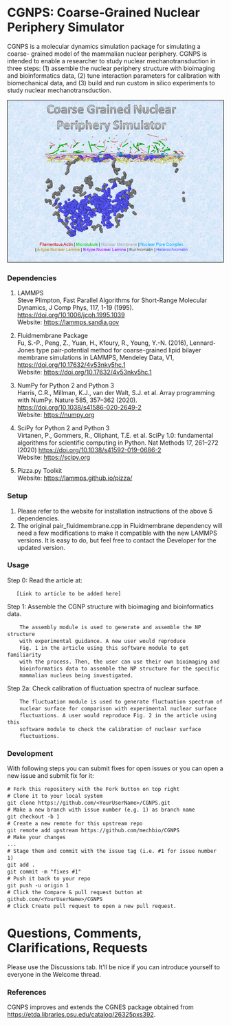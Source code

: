 # CGNPS: Coarse-Grained Nuclear Periphery Simulator

CGNPS is a molecular dynamics simulation package for simulating a coarse-
grained model of the mammalian nuclear periphery. CGNPS is intended to enable a
researcher to study nuclear mechanotransduction in three steps: (1) assemble
the nuclear periphery structure with bioimaging and bioinformatics data, (2)
tune interaction parameters for calibration with biomechanical data, and (3)
build and run custom in silico experiments to study nuclear
mechanotransduction.

![CGNPS banner](banner.png)

### Dependencies
1. LAMMPS \
Steve Plimpton, Fast Parallel Algorithms for Short-Range Molecular Dynamics,
J Comp Phys, 117, 1-19 (1995). https://doi.org/10.1006/jcph.1995.1039 \
Website: https://lammps.sandia.gov

2. Fluidmembrane Package \
Fu, S.-P., Peng, Z., Yuan, H., Kfoury, R., Young, Y.-N. (2016),
Lennard-Jones type pair-potential method for coarse-grained lipid bilayer
membrane simulations in LAMMPS, Mendeley Data, V1,
https://doi.org/10.17632/4v53nkv5hc.1 \
Website: https://doi.org/10.17632/4v53nkv5hc.1

3. NumPy for Python 2 and Python 3 \
Harris, C.R., Millman, K.J., van der Walt, S.J. et al. Array programming with
NumPy. Nature 585, 357–362 (2020). https://doi.org/10.1038/s41586-020-2649-2 \
Website: https://numpy.org

4. SciPy for Python 2 and Python 3 \
Virtanen, P., Gommers, R., Oliphant, T.E. et al. SciPy 1.0: fundamental
algorithms for scientific computing in Python. Nat Methods 17, 261–272 (2020)
https://doi.org/10.1038/s41592-019-0686-2 \
Website: https://scipy.org

5. Pizza.py Toolkit \
Website: https://lammps.github.io/pizza/

### Setup
1. Please refer to the website for installation instructions of the above 5
   dependencies.
2. The original pair_fluidmembrane.cpp in Fluidmembrane dependency will need a
   few modifications to make it compatible with the new LAMMPS versions. It is
   easy to do, but feel free to contact the Developer for the updated version.

### Usage
Step 0: Read the article at:

       [Link to article to be added here]

Step 1: Assemble the CGNP structure with bioimaging and bioinformatics data.

        The assembly module is used to generate and assemble the NP structure
        with experimental guidance. A new user would reproduce
        Fig. 1 in the article using this software module to get familiarity
        with the process. Then, the user can use their own bioimaging and
        bioinformatics data to assemble the NP structure for the specific
        mammalian nucleus being investigated.

Step 2a: Check calibration of fluctuation spectra of nuclear surface.

        The fluctuation module is used to generate fluctuation spectrum of
        nuclear surface for comparison with experimental nuclear surface
        fluctuations. A user would reproduce Fig. 2 in the article using this
        software module to check the calibration of nuclear surface
        fluctuations.

### Development

With following steps you can submit fixes for open issues or you can open a new
issue and submit fix for it:

```shell
# Fork this repository with the Fork button on top right
# Clone it to your local system
git clone https://github.com/<YourUserName>/CGNPS.git
# Make a new branch with issue number (e.g. 1) as branch name
git checkout -b 1
# Create a new remote for this upstream repo
git remote add upstream https://github.com/mechbio/CGNPS
# Make your changes
...
# Stage them and commit with the issue tag (i.e. #1 for issue number 1)
git add .
git commit -m "fixes #1"
# Push it back to your repo
git push -u origin 1
# Click the Compare & pull request button at github.com/<YourUserName>/CGNPS
# Click Create pull request to open a new pull request.
```

# Questions, Comments, Clarifications, Requests

Please use the Discussions tab. It'll be nice if you can introduce yourself to everyone in the Welcome thread.

### References
CGNPS improves and extends the CGNES package obtained from https://etda.libraries.psu.edu/catalog/26325pxs392.
